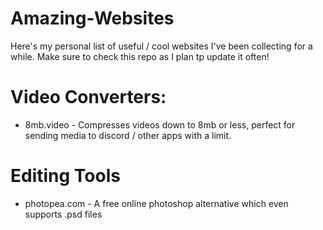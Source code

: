 # Amazing-Websites
Here's my personal list of useful / cool websites I've been collecting for a while. Make sure to check this repo as I plan tp update it often!

# Video Converters:

- 8mb.video - Compresses videos down to 8mb or less, perfect for sending media to discord / other apps with a limit.

# Editing Tools

- photopea.com - A free online photoshop alternative which even supports .psd files
